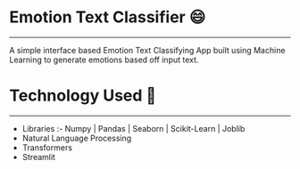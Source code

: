 # Emotion Text Classifier 😄
---------------------------------------------------
A simple interface based Emotion Text Classifying App built using Machine Learning to generate emotions based off input text.

# Technology Used 🔗
---------------------------------------------------
* Libraries :- Numpy | Pandas | Seaborn | Scikit-Learn | Joblib
* Natural Language Processing
* Transformers
* Streamlit
